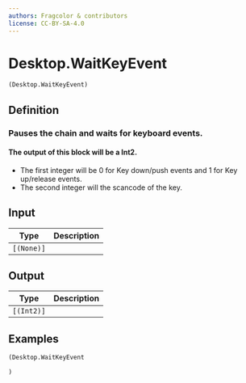 ```yaml
---
authors: Fragcolor & contributors
license: CC-BY-SA-4.0
---
```



# Desktop.WaitKeyEvent

```clojure
(Desktop.WaitKeyEvent)
```


## Definition

### Pauses the chain and waits for keyboard events.
#### The output of this block will be a Int2.
 * The first integer will be 0 for Key down/push events and 1 for Key up/release events.
 * The second integer will the scancode of the key.



## Input

| Type | Description |
|------|-------------|
| `[(None)]` |  |


## Output

| Type | Description |
|------|-------------|
| `[(Int2)]` |  |


## Examples

```clojure
(Desktop.WaitKeyEvent

)
```
